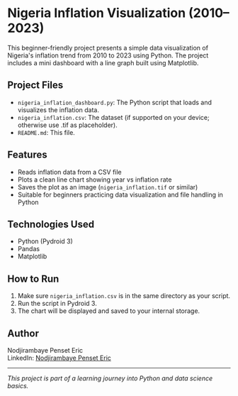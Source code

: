 # Nigeria Inflation Visualization (2010–2023)

This beginner-friendly project presents a simple data visualization of Nigeria's inflation trend from 2010 to 2023 using Python. The project includes a mini dashboard with a line graph built using Matplotlib.

## Project Files
- `nigeria_inflation_dashboard.py`: The Python script that loads and visualizes the inflation data.
- `nigeria_inflation.csv`: The dataset (if supported on your device; otherwise use .tif as placeholder).
- `README.md`: This file.

## Features
- Reads inflation data from a CSV file
- Plots a clean line chart showing year vs inflation rate
- Saves the plot as an image (`nigeria_inflation.tif` or similar)
- Suitable for beginners practicing data visualization and file handling in Python

## Technologies Used
- Python (Pydroid 3)
- Pandas
- Matplotlib

## How to Run
1. Make sure `nigeria_inflation.csv` is in the same directory as your script.
2. Run the script in Pydroid 3.
3. The chart will be displayed and saved to your internal storage.

## Author
Nodjirambaye Penset Eric    
LinkedIn: [Nodjirambaye Penset Eric](https://www.linkedin.com/in/nodjirambaye-penset-eric-6a1a591ab)

---

*This project is part of a learning journey into Python and data science basics.*
